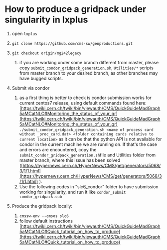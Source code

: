 
# How to produce a gridpack under singularity in lxplus

1. open `lxplus`
2. `git clone https://github.com/cms-sw/genproductions.git`
3. `git checkout origin/mg242legacy`
    1. if you are working under some branch different from master, please copy [`submit_condor_gridpack_generation.sh`](https://github.com/cms-sw/genproductions/blob/master/bin/MadGraph5_aMCatNLO/submit_condor_gridpack_generation.sh), `Utilities/*` scripts from master branch to your desired branch, as other branches may have bugged scripts.   
4. Submit via condor 
    1. as a first thing is better to check is condor submission works for current centos7 release, using default commands found here: [https://twiki.cern.ch/twiki/bin/viewauth/CMS/QuickGuideMadGraph5aMCatNLO#Monitoring_the_status_of_your_gr](https://twiki.cern.ch/twiki/bin/viewauth/CMS/QuickGuideMadGraph5aMCatNLO#Monitoring_the_status_of_your_gr) 
    `./submit_condor_gridpack_generation.sh <name of process card without _proc_card.dat> <folder containing cards relative to current location>` 
    as it can be that the python API is not available for condor in the current machine we are running on. 
    If that's the case and errors are encountered, copy the `submit_condor_gridpack_generation.sh`file and Utilities folder from master branch, where this issue has been solved ([https://hypernews.cern.ch/HyperNews/CMS/get/generators/5068/3/1/1.html](https://hypernews.cern.ch/HyperNews/CMS/get/generators/5068/3/1/1.html) ). 
    2. Use the following codes in "slc6_condor" folder to have submission working for singularity, and run it like 
    `condor_submit condor_gridpack.sub`


5. Produce the gridpack locally:
    1. `cmssw-env --cmsos slc6` 
    2. follow default instructions [https://twiki.cern.ch/twiki/bin/viewauth/CMS/QuickGuideMadGraph5aMCatNLO#Quick_tutorial_on_how_to_produce](https://twiki.cern.ch/twiki/bin/viewauth/CMS/QuickGuideMadGraph5aMCatNLO#Quick_tutorial_on_how_to_produce)

